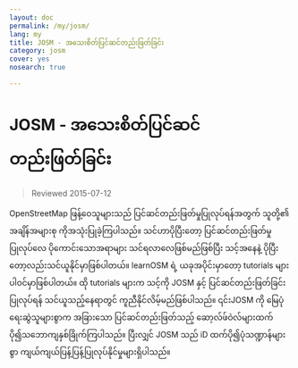 ```yaml
---
layout: doc
permalink: /my/josm/
lang: my
title: JOSM - အသေးစိတ်ပြင်ဆင်တည်းဖြတ်ခြင်း
category: josm
cover: yes
nosearch: true

---
```


JOSM - အသေးစိတ်ပြင်ဆင်တည်းဖြတ်ခြင်း
================

> Reviewed 2015-07-12  

OpenStreetMap ဖြန့်ဝေသူများသည် ပြင်ဆင်တည်းဖြတ်မှုပြုလုပ်ရန်အတွက် သူတို့၏ အချိန်အများစု ကိုအသုံးပြုခဲ့ကြပါသည်။ သင်ဟာပိုပြီးတော့
ပြင်ဆင်တည်းဖြတ်မှုပြုလုပ်လေ ပိုကောင်းသောအရာများ သင်ရလာလေဖြစ်မည်ဖြစ်ပြီး သင့်အနေနဲ့ ပိုပြီးတော့လည်းသင်ယူနိုင်မှာဖြစ်ပါတယ်။ learnOSM ရဲ့ ယခုအပိုင်းမှာတော့
tutorials များပါဝင်မှာဖြစ်ပါတယ်။ ထို tutorials များက သင့်ကို JOSM နှင့် ပြင်ဆင်တည်းဖြတ်ခြင်း ပြုလုပ်ရန် သင်ယူသည့်နေရာတွင် ကူညီနိုင်လိမ့်မည်ဖြစ်ပါသည်။ ၎င်းJOSM ကို မြေပုံရေးဆွဲသူများစွာက အခြားသော ပြင်ဆင်တည်းဖြတ်သည့် ဆော့လ်ဖ်ဝဲလ်များထက် ပို၍သဘောကျနှစ်ခြိုက်ကြပါသည်။ ပြီးလျှင် JOSM သည် iD ထက်ပို၍ပုံသဏ္ဍာန်များစွာ ကျယ်ကျယ်ပြန့်ပြန့်ပြုလုပ်နိုင်မှုများရှိပါသည်။